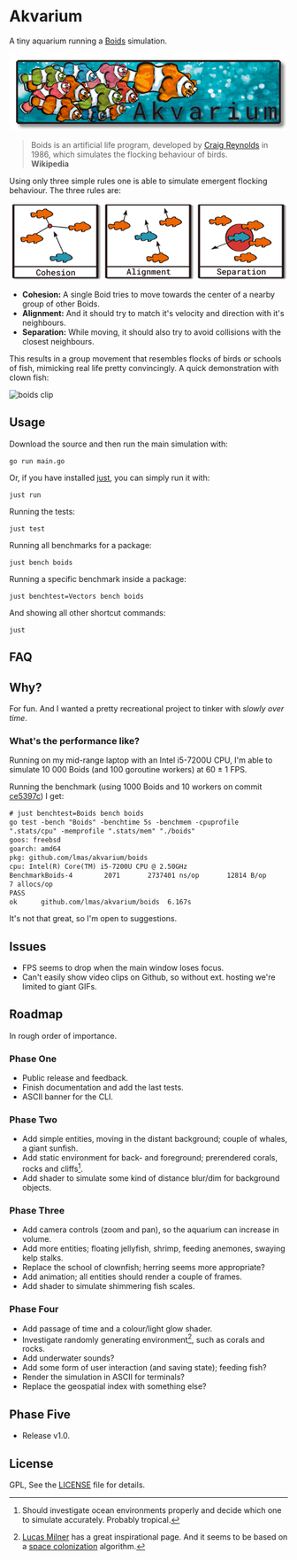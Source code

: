 
# Akvarium

A tiny aquarium running a [Boids] simulation.

![banner]

> Boids is an artificial life program,
> developed by [Craig Reynolds] in 1986,
> which simulates the flocking behaviour of birds.\
> **Wikipedia**

Using only three simple rules one is able to simulate emergent flocking behaviour.
The three rules are:

![rules]

- **Cohesion:** A single Boid tries to move towards the center of a nearby group of other Boids.
- **Alignment:** And it should try to match it's velocity and direction with it's neighbours.
- **Separation:** While moving, it should also try to avoid collisions with the closest neighbours.

This results in a group movement that resembles flocks of birds or schools of fish,
mimicking real life pretty convincingly.
A quick demonstration with clown fish:

![boids clip]

[Boids]: https://en.wikipedia.org/wiki/Boids
[banner]: ./assets/banner.png
[Craig Reynolds]: https://www.red3d.com/cwr/boids/
[rules]: ./assets/rules.png
[boids clip]: ./assets/boids.gif



## Usage

Download the source and then run the main simulation with:

    go run main.go

Or, if you have installed [just], you can simply run it with:

    just run

Running the tests:

    just test

Running all benchmarks for a package:

    just bench boids

Running a specific benchmark inside a package:

    just benchtest=Vectors bench boids

And showing all other shortcut commands:

    just



## FAQ

## Why?

For fun. And I wanted a pretty recreational project to tinker with *slowly over time*.

### What's the performance like?

Running on my mid-range laptop with an Intel i5-7200U CPU,
I'm able to simulate 10 000 Boids (and 100 goroutine workers) at 60 ± 1 FPS.

Running the benchmark (using 1000 Boids and 10 workers on commit [ce5397c]) I get:

```
# just benchtest=Boids bench boids
go test -bench "Boids" -benchtime 5s -benchmem -cpuprofile ".stats/cpu" -memprofile ".stats/mem" "./boids"
goos: freebsd
goarch: amd64
pkg: github.com/lmas/akvarium/boids
cpu: Intel(R) Core(TM) i5-7200U CPU @ 2.50GHz
BenchmarkBoids-4   	    2071	   2737401 ns/op	   12814 B/op	       7 allocs/op
PASS
ok  	github.com/lmas/akvarium/boids	6.167s
```

It's not that great, so I'm open to suggestions.

## Issues

- FPS seems to drop when the main window loses focus.
- Can't easily show video clips on Github, so without ext. hosting we're limited to giant GIFs.



## Roadmap

In rough order of importance.

### Phase One

- Public release and feedback.
- Finish documentation and add the last tests.
- ASCII banner for the CLI.

### Phase Two

- Add simple entities, moving in the distant background; couple of whales, a giant sunfish.
- Add static environment for back- and foreground; prerendered corals, rocks and cliffs[^1].
- Add shader to simulate some kind of distance blur/dim for background objects.

### Phase Three

- Add camera controls (zoom and pan), so the aquarium can increase in volume.
- Add more entities; floating jellyfish, shrimp, feeding anemones, swaying kelp stalks.
- Replace the school of clownfish; herring seems more appropriate?
- Add animation; all entities should render a couple of frames.
- Add shader to simulate shimmering fish scales.

### Phase Four

- Add passage of time and a colour/light glow shader.
- Investigate randomly generating environment[^2], such as corals and rocks.
- Add underwater sounds?
- Add some form of user interaction (and saving state); feeding fish?
- Render the simulation in ASCII for terminals?
- Replace the geospatial index with something else?

## Phase Five

- Release v1.0.



## License

GPL, See the [LICENSE] file for details.



[just]: https://github.com/casey/just
[ce5397c]: https://github.com/lmas/akvarium/commit/ce5397cee27cf6f4698a6bcff17b314aaca788b5
[LICENSE]: LICENSE
[Lucas Milner]: https://www.lucasmilner.com/growing-virtual-coral
[space colonization]: http://marcinignac.com/experiments/space-colonization/

[^1]: Should investigate ocean environments properly and decide which one to simulate accurately. Probably tropical.
[^2]: [Lucas Milner] has a great inspirational page. And it seems to be based on a [space colonization] algorithm.

